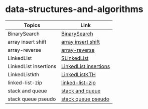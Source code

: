 # data-structures-and-algorithms


| Topics  | Link |
| -------- | --------- |
| BinarySearch  | [BinarySearch](BinarySearch.md)  |
| array insert shift  | [array insert shift](AIS.md)  |
| array-reverse  | [array-reverse](array-reverse.md)  |
| LinkedList  | [SLinkedList](LinkedList.md)  |
| LinkedList insertions  | [LinkedList insertions](LinkedListI.md)  |
|  LinkedListkth   |   [LinkedListKTH](kth.md)   |
|  linked-list-zip   |   [linked-list-zip](linked-list-zip.md)   |
|  stack and queue   |   [stack and queue](stack-and-queue.md)   |
|  stack queue pseudo   |   [stack queue pseudo](stack-queue-pseudo.md)   |
